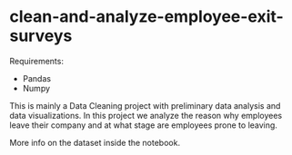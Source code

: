 # clean-and-analyze-employee-exit-surveys

Requirements:
- Pandas
- Numpy

This is mainly a Data Cleaning project with preliminary data analysis and data visualizations. 
In this project we analyze the reason why employees leave their company and at what stage are 
employees prone to leaving. 

More info on the dataset inside the notebook.
